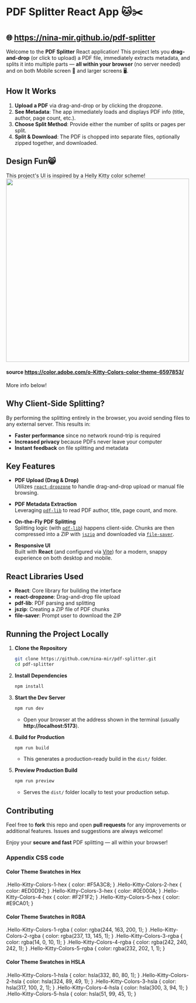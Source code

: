 # PDF Splitter React App 🐱✂️

## 🌐   https://nina-mir.github.io/pdf-splitter

Welcome to the **PDF Splitter** React application! This project lets you **drag-and-drop** (or click to upload) a PDF file, immediately extracts metadata, and splits it into multiple parts — **all within your browser** (no server needed) and on both Mobile screen 📱 and larger screens 🖥️.

## How It Works

1. **Upload a PDF** via drag-and-drop or by clicking the dropzone.
2. **See Metadata**: The app immediately loads and displays PDF info (title, author, page count, etc.).
3. **Choose Split Method**: Provide either the number of splits or pages per split.
4. **Split & Download**: The PDF is chopped into separate files, optionally zipped together, and downloaded.

## Design Fun😸

This project's UI is inspired by a Helly Kitty color scheme!
<img width="500" src="https://github.com/nina-mir/pdf-splitter-flask/blob/main/hello-kitty-color-pallette.png?raw=true">

#### source https://color.adobe.com/o-Kitty-Colors-color-theme-6597853/

More info below!

## Why Client-Side Splitting?

By performing the splitting entirely in the browser, you avoid sending files to any external server. This results in:
- **Faster performance** since no network round-trip is required
- **Increased privacy** because PDFs never leave your computer
- **Instant feedback** on file splitting and metadata

## Key Features

- **PDF Upload (Drag & Drop)**  
  Utilizes [`react-dropzone`](https://github.com/react-dropzone/react-dropzone) to handle drag-and-drop upload or manual file browsing.

- **PDF Metadata Extraction**  
  Leveraging [`pdf-lib`](https://github.com/Hopding/pdf-lib) to read PDF author, title, page count, and more.

- **On-the-Fly PDF Splitting**  
  Splitting logic (with [`pdf-lib`](https://github.com/Hopding/pdf-lib)) happens client-side. Chunks are then compressed into a ZIP with [`jszip`](https://stuk.github.io/jszip/) and downloaded via [`file-saver`](https://github.com/eligrey/FileSaver.js).

- **Responsive UI**  
  Built with **React** (and configured via [Vite](https://vitejs.dev/)) for a modern, snappy experience on both desktop and mobile.

## React Libraries Used

- **React**: Core library for building the interface  
- **react-dropzone**: Drag-and-drop file upload  
- **pdf-lib**: PDF parsing and splitting  
- **jszip**: Creating a ZIP file of PDF chunks  
- **file-saver**: Prompt user to download the ZIP  

## Running the Project Locally

1. **Clone the Repository**

   ```bash
   git clone https://github.com/nina-mir/pdf-splitter.git
   cd pdf-splitter
   ```

2. **Install Dependencies**

   ```bash
   npm install
   ```

3. **Start the Dev Server**

   ```bash
   npm run dev
   ```
   - Open your browser at the address shown in the terminal (usually **http://localhost:5173**).

4. **Build for Production**

   ```bash
   npm run build
   ```
   - This generates a production-ready build in the `dist/` folder.

5. **Preview Production Build**

   ```bash
   npm run preview
   ```
   - Serves the `dist/` folder locally to test your production setup.


## Contributing

Feel free to **fork** this repo and open **pull requests** for any improvements or additional features. Issues and suggestions are always welcome!

Enjoy your **secure and fast** PDF splitting — all within your browser!


### Appendix CSS code


#### Color Theme Swatches in Hex 

.Hello-Kitty-Colors-1-hex { color: #F5A3C8; }
.Hello-Kitty-Colors-2-hex { color: #ED0D92; }
.Hello-Kitty-Colors-3-hex { color: #0E000A; }
.Hello-Kitty-Colors-4-hex { color: #F2F1F2; }
.Hello-Kitty-Colors-5-hex { color: #E9CA01; }

#### Color Theme Swatches in RGBA

.Hello-Kitty-Colors-1-rgba { color: rgba(244, 163, 200, 1); }
.Hello-Kitty-Colors-2-rgba { color: rgba(237, 13, 145, 1); }
.Hello-Kitty-Colors-3-rgba { color: rgba(14, 0, 10, 1); }
.Hello-Kitty-Colors-4-rgba { color: rgba(242, 240, 242, 1); }
.Hello-Kitty-Colors-5-rgba { color: rgba(232, 202, 1, 1); }

#### Color Theme Swatches in HSLA

.Hello-Kitty-Colors-1-hsla { color: hsla(332, 80, 80, 1); }
.Hello-Kitty-Colors-2-hsla { color: hsla(324, 89, 49, 1); }
.Hello-Kitty-Colors-3-hsla { color: hsla(317, 100, 2, 1); }
.Hello-Kitty-Colors-4-hsla { color: hsla(300, 3, 94, 1); }
.Hello-Kitty-Colors-5-hsla { color: hsla(51, 99, 45, 1); }
